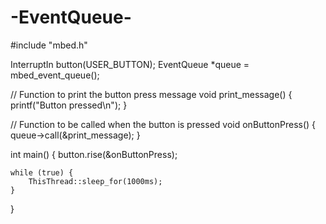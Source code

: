 # -EventQueue-
#include "mbed.h"

InterruptIn button(USER_BUTTON);
EventQueue *queue = mbed_event_queue();

// Function to print the button press message
void print_message() {
    printf("Button pressed\n");
}

// Function to be called when the button is pressed
void onButtonPress() {
    queue->call(&print_message);
}

int main() {
    button.rise(&onButtonPress);

    while (true) {
        ThisThread::sleep_for(1000ms);
    }
}
